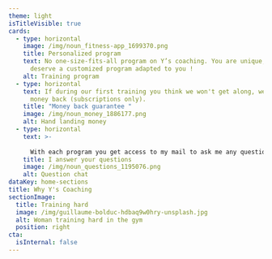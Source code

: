 ```yaml
---
theme: light
isTitleVisible: true
cards:
  - type: horizontal
    image: /img/noun_fitness-app_1699370.png
    title: Personalized program
    text: No one-size-fits-all program on Y’s coaching. You are unique, so you
      deserve a customized program adapted to you !
    alt: Training program
  - type: horizontal
    text: If during our first training you think we won't get along, we refund your
      money back (subscriptions only).
    title: "Money back guarantee "
    image: /img/noun_money_1886177.png
    alt: Hand landing money
  - type: horizontal
    text: >-
      
      With each program you get access to my mail to ask me any questions anytime about your training, your diet and your result.
    title: I answer your questions
    image: /img/noun_questions_1195076.png
    alt: Question chat
dataKey: home-sections
title: Why Y's Coaching
sectionImage:
  title: Training hard
  image: /img/guillaume-bolduc-hdbaq9w0hry-unsplash.jpg
  alt: Woman training hard in the gym
  position: right
cta:
  isInternal: false
---
```

